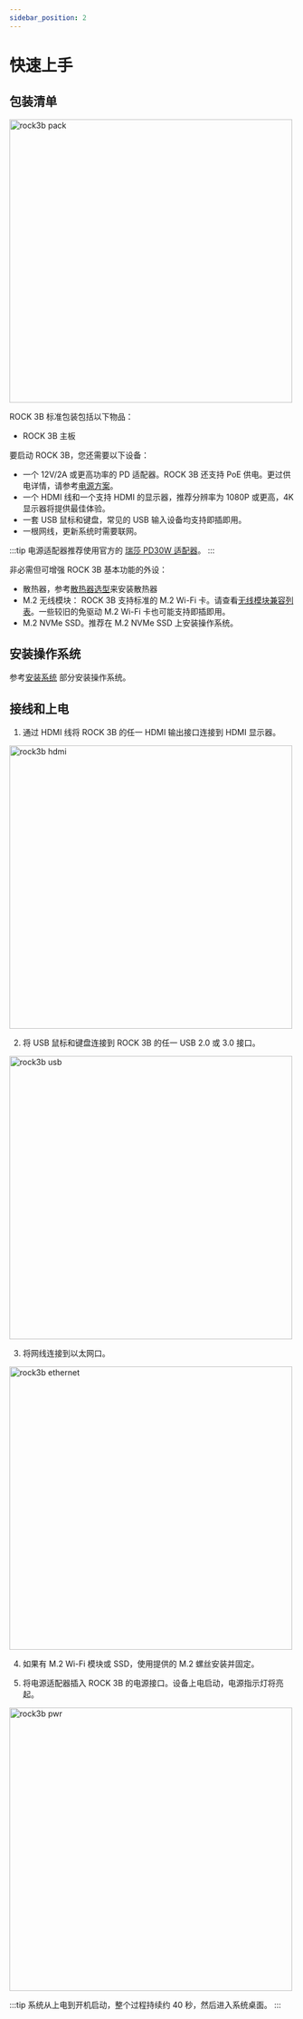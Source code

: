 ```yaml
---
sidebar_position: 2
---
```


# 快速上手

## 包装清单

<img src="/img/rock3/3b/rock3b-package.webp" width="500" alt="rock3b pack" />

ROCK 3B 标准包装包括以下物品：

- ROCK 3B 主板

要启动 ROCK 3B，您还需要以下设备：

- 一个 12V/2A 或更高功率的 PD 适配器。ROCK 3B 还支持 PoE 供电。更过供电详情，请参考[电源方案](./power-supply)。
- 一个 HDMI 线和一个支持 HDMI 的显示器，推荐分辨率为 1080P 或更高，4K 显示器将提供最佳体验。
- 一套 USB 鼠标和键盘，常见的 USB 输入设备均支持即插即用。
- 一根网线，更新系统时需要联网。

:::tip
电源适配器推荐使用官方的 [瑞莎 PD30W 适配器](/accessories/pd_30w)。
:::

非必需但可增强 ROCK 3B 基本功能的外设：

- 散热器，参考[散热器选型](./interface-usage/fan)来安装散热器
- M.2 无线模块： ROCK 3B 支持标准的 M.2 Wi-Fi 卡。请查看[无线模块兼容列表](./interface-usage/pcie-e-key#wifi--bt-支持模块列表)。一些较旧的免驱动 M.2 Wi-Fi 卡也可能支持即插即用。
- M.2 NVMe SSD。推荐在 M.2 NVMe SSD 上安装操作系统。

## 安装操作系统

参考[安装系统](./install-os/) 部分安装操作系统。

## 接线和上电

1. 通过 HDMI 线将 ROCK 3B 的任一 HDMI 输出接口连接到 HDMI 显示器。

<img src="/img/rock3/3b/rock3b_hdmi.webp" width="500" alt="rock3b hdmi" />

2. 将 USB 鼠标和键盘连接到 ROCK 3B 的任一 USB 2.0 或 3.0 接口。

<img src="/img/rock3/3b/rock3b_usb.webp" width="500" alt="rock3b usb" />

3. 将网线连接到以太网口。

<img src="/img/rock3/3b/rock3b_ethernet.webp" width="500" alt="rock3b ethernet" />

4. 如果有 M.2 Wi-Fi 模块或 SSD，使用提供的 M.2 螺丝安装并固定。

5. 将电源适配器插入 ROCK 3B 的电源接口。设备上电启动，电源指示灯将亮起。

<img src="/img/rock3/3b/rock3b_power.webp" alt="rock3b pwr" width="500" />

:::tip
系统从上电到开机启动，整个过程持续约 40 秒，然后进入系统桌面。
:::
